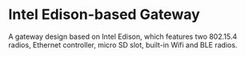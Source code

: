 # Intel Edison-based Gateway
A gateway design based on Intel Edison, which features two 802.15.4
radios, Ethernet controller, micro SD slot, built-in Wifi and BLE radios.
